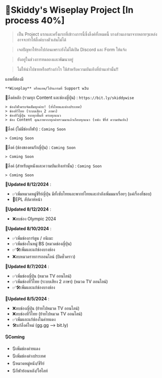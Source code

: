 # 🌸Skiddy's Wiseplay Project [In process 40%]
> เป็น Project แรกและครั้งแรกที่เข้าวงการนี้ซึ่งลิ้งค์ทั้งหมดนี้ บางส่วนเอามาจากหลายๆแหล่ง อาจจะทำให้ลิ้งค์บางตัวเล่นไม่ได้

> เจอปัญหาให้รอไปก่อนเพราะยังไม่ได้เปิด Discord และ Form ให้แจ้ง

> ยังอยู่ในช่วงการทดลองและพัฒนาอยู่

> ไม่ให้นำไปขายหรือสร้างกำไร ใช้สำหรับความบันเทิงที่บ้านเท่านั้น!!


แอพที่ต้องมี
```
**Wiseplay** หรือแอพ/โปรแกรมที่ Support w3u
```

📎ลิ้งค์หลัก (รวมทุก Content และช่องญี่ปุ่น) : `https://bit.ly/skiddywise`
```
> ช่องกีฬาครบจัดเต็มทุกค่าย! (ทั้งไทยและต่างประเทศ)
> ช่องทีวีไทย (ระบบเสียง 2 ภาษา)
> ช่องทีวีญี่ปุ่น จากทุกพื้นที่ ครบทุกแนว
> ช่อง Content คุณภาพจากทุกค่ายรวมมาแล้วเกือบทุกแนว (หนัง ซีรี่ส์ ความบันเทิง)
```

📎ลิ้งค์ (ไม่มีช่องกีฬา) : `Coming Soon`

```
> Coming Soon
```


📎ลิ้งค์ (ช่องของคนรักญี่ปุ่น) : `Coming Soon`

```
> Coming Soon
```


📎ลิ้งค์ (สำหรับดูหนังและความบันเทิงเท่านั้น) : `Coming Soon`

```
> Coming Soon
```

**🍄Updated 8/12/2024** :
- ✅เพิ่มหมวดหมู่ซีรีย์ญี่ปุ่น มีทั้งซับไทยและพากย์ไทยและกำลังเพิ่มมมาเรื่อยๆ (แค่เรื่องที่ชอบ)
- 🔎EPL สัปดาห์หน้า

**🍄Updated 8/12/2024** :
- ❌ลบช่อง Olympic 2024

**🍄Updated 8/10/2024** :
- ✅เพิ่มช่องการ์ตูน / อนิเมะ
- ✅เพิ่มช่องในหมู่ BS (หมวดช่องญี่ปุ่น)
- ✅🛠️เพิ่มและแก้ช่องบางช่อง
- ❌ลบหมวดรายการออนไลน์ (ปิดชั่วคราว)

**🍄Updated 8/7/2024** :
- ✅เพิ่มช่องญี่ปุ่น (หมวด TV ออนไลน์)
- ✅เพิ่มช่องทีวีไทย (ระบบเสียง 2 ภาษา) (หมวด TV ออนไลน์)
- ✅🛠️เพิ่มและแก้ช่องบางช่อง

**🍄Updated 8/5/2024** :
- ❌ลบช่องญี่ปุ่น (ย้ายไปหมวด TV ออนไลน์)
- ❌ลบช่องทีวีไทย (ย้ายไปหมวด TV ออนไลน์)
- ✅เพิ่มและแก้ช่องในค่ายแดง
- 🛠️แก้ลิ้งค์ใหม่ (gg.gg --> bit.ly)

**🔃Coming**
- 🔃เพิ่มช่องค่ายแดง
- 🔃เพิ่มช่องต่างประเทศ
- 🔃หมวดหมู่หนัง/ซีรีย์
- 🔃กีฬาย้อนหลัง/ไฮไลท์
